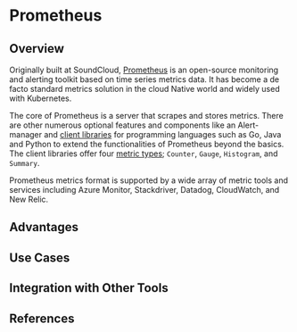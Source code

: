 # Prometheus

## Overview
Originally built at SoundCloud, [Prometheus](https://prometheus.io/docs/introduction/overview/) is an open-source monitoring and alerting toolkit based on time series metrics data. It has become a de facto standard metrics solution in the cloud Native world and widely used with Kubernetes. 

The core of Prometheus is a server that scrapes and stores metrics. There are other numerous optional features and components like an Alert-manager and [client libraries](https://prometheus.io/docs/instrumenting/clientlibs/) for programming languages such as Go, Java and Python to extend the functionalities of Prometheus beyond the basics. 
The client libraries offer four [metric types](https://prometheus.io/docs/concepts/metric_types/); `Counter`, `Gauge`, `Histogram`, and `Summary`.

Prometheus metrics format is supported by a wide array of metric tools and services including Azure Monitor, Stackdriver, Datadog, CloudWatch, and New Relic.

## Advantages

## Use Cases

## Integration with Other Tools

## References
